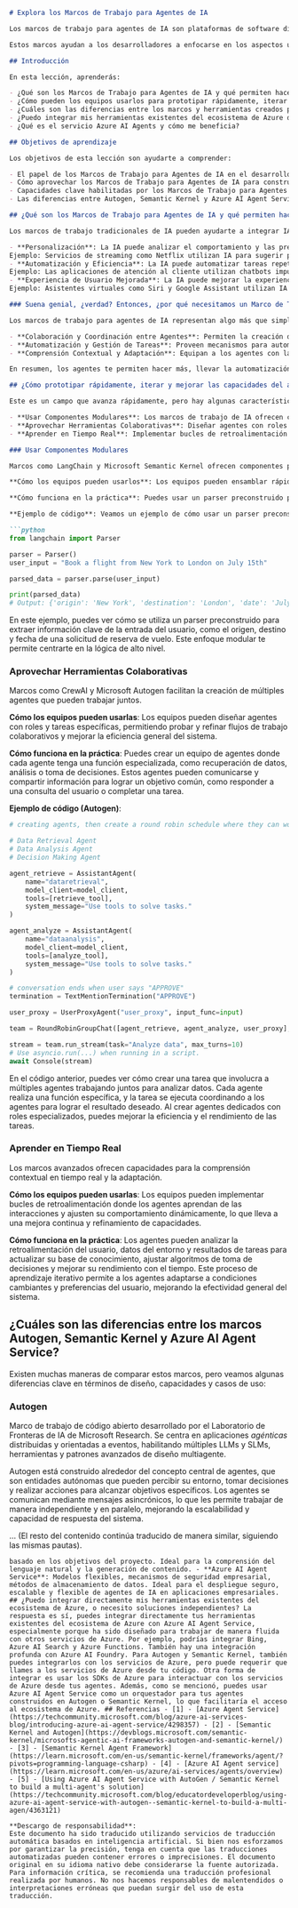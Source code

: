 ```markdown
# Explora los Marcos de Trabajo para Agentes de IA

Los marcos de trabajo para agentes de IA son plataformas de software diseñadas para simplificar la creación, implementación y gestión de agentes de inteligencia artificial. Estos marcos proporcionan a los desarrolladores componentes preconstruidos, abstracciones y herramientas que agilizan el desarrollo de sistemas de IA complejos.

Estos marcos ayudan a los desarrolladores a enfocarse en los aspectos únicos de sus aplicaciones al proporcionar enfoques estandarizados para los desafíos comunes en el desarrollo de agentes de IA. Mejoran la escalabilidad, accesibilidad y eficiencia en la construcción de sistemas de IA.

## Introducción

En esta lección, aprenderás:

- ¿Qué son los Marcos de Trabajo para Agentes de IA y qué permiten hacer a los desarrolladores?
- ¿Cómo pueden los equipos usarlos para prototipar rápidamente, iterar y mejorar las capacidades de un agente?
- ¿Cuáles son las diferencias entre los marcos y herramientas creados por Microsoft ([Autogen](https://aka.ms/ai-agents/autogen) / [Semantic Kernel](https://aka.ms/ai-agents-beginners/semantic-kernel) / [Azure AI Agent Service](https://aka.ms/ai-agents-beginners/ai-agent-service))?
- ¿Puedo integrar mis herramientas existentes del ecosistema de Azure directamente o necesito soluciones independientes?
- ¿Qué es el servicio Azure AI Agents y cómo me beneficia?

## Objetivos de aprendizaje

Los objetivos de esta lección son ayudarte a comprender:

- El papel de los Marcos de Trabajo para Agentes de IA en el desarrollo de IA.
- Cómo aprovechar los Marcos de Trabajo para Agentes de IA para construir agentes inteligentes.
- Capacidades clave habilitadas por los Marcos de Trabajo para Agentes de IA.
- Las diferencias entre Autogen, Semantic Kernel y Azure AI Agent Service.

## ¿Qué son los Marcos de Trabajo para Agentes de IA y qué permiten hacer a los desarrolladores?

Los marcos de trabajo tradicionales de IA pueden ayudarte a integrar IA en tus aplicaciones y mejorarlas de las siguientes maneras:

- **Personalización**: La IA puede analizar el comportamiento y las preferencias del usuario para proporcionar recomendaciones, contenido y experiencias personalizadas.
Ejemplo: Servicios de streaming como Netflix utilizan IA para sugerir películas y programas basados en el historial de visualización, mejorando el compromiso y la satisfacción del usuario.
- **Automatización y Eficiencia**: La IA puede automatizar tareas repetitivas, optimizar flujos de trabajo y mejorar la eficiencia operativa.
Ejemplo: Las aplicaciones de atención al cliente utilizan chatbots impulsados por IA para manejar consultas comunes, reduciendo los tiempos de respuesta y liberando a los agentes humanos para problemas más complejos.
- **Experiencia de Usuario Mejorada**: La IA puede mejorar la experiencia general del usuario al proporcionar funciones inteligentes como reconocimiento de voz, procesamiento de lenguaje natural y texto predictivo.
Ejemplo: Asistentes virtuales como Siri y Google Assistant utilizan IA para entender y responder a comandos de voz, facilitando la interacción del usuario con sus dispositivos.

### Suena genial, ¿verdad? Entonces, ¿por qué necesitamos un Marco de Trabajo para Agentes de IA?

Los marcos de trabajo para agentes de IA representan algo más que simples marcos de IA. Están diseñados para habilitar la creación de agentes inteligentes que puedan interactuar con usuarios, otros agentes y el entorno para lograr objetivos específicos. Estos agentes pueden exhibir comportamientos autónomos, tomar decisiones y adaptarse a condiciones cambiantes. Veamos algunas capacidades clave habilitadas por estos marcos:

- **Colaboración y Coordinación entre Agentes**: Permiten la creación de múltiples agentes de IA que pueden trabajar juntos, comunicarse y coordinarse para resolver tareas complejas.
- **Automatización y Gestión de Tareas**: Proveen mecanismos para automatizar flujos de trabajo de múltiples pasos, delegación de tareas y gestión dinámica de tareas entre agentes.
- **Comprensión Contextual y Adaptación**: Equipan a los agentes con la capacidad de entender el contexto, adaptarse a entornos cambiantes y tomar decisiones basadas en información en tiempo real.

En resumen, los agentes te permiten hacer más, llevar la automatización al siguiente nivel y crear sistemas más inteligentes que puedan adaptarse y aprender de su entorno.

## ¿Cómo prototipar rápidamente, iterar y mejorar las capacidades del agente?

Este es un campo que avanza rápidamente, pero hay algunas características comunes en la mayoría de los Marcos de Trabajo para Agentes de IA que pueden ayudarte a prototipar e iterar rápidamente: componentes modulares, herramientas colaborativas y aprendizaje en tiempo real. Vamos a profundizar en estos:

- **Usar Componentes Modulares**: Los marcos de trabajo de IA ofrecen componentes preconstruidos como prompts, parsers y gestión de memoria.
- **Aprovechar Herramientas Colaborativas**: Diseñar agentes con roles y tareas específicas, permitiendo probar y refinar flujos de trabajo colaborativos.
- **Aprender en Tiempo Real**: Implementar bucles de retroalimentación donde los agentes aprendan de las interacciones y ajusten su comportamiento dinámicamente.

### Usar Componentes Modulares

Marcos como LangChain y Microsoft Semantic Kernel ofrecen componentes preconstruidos como prompts, parsers y gestión de memoria.

**Cómo los equipos pueden usarlos**: Los equipos pueden ensamblar rápidamente estos componentes para crear un prototipo funcional sin comenzar desde cero, permitiendo una experimentación e iteración rápidas.

**Cómo funciona en la práctica**: Puedes usar un parser preconstruido para extraer información de la entrada del usuario, un módulo de memoria para almacenar y recuperar datos, y un generador de prompts para interactuar con los usuarios, todo sin tener que construir estos componentes desde cero.

**Ejemplo de código**: Veamos un ejemplo de cómo usar un parser preconstruido para extraer información de la entrada del usuario:

```python
from langchain import Parser

parser = Parser()
user_input = "Book a flight from New York to London on July 15th"

parsed_data = parser.parse(user_input)

print(parsed_data)
# Output: {'origin': 'New York', 'destination': 'London', 'date': 'July 15th'}
```

En este ejemplo, puedes ver cómo se utiliza un parser preconstruido para extraer información clave de la entrada del usuario, como el origen, destino y fecha de una solicitud de reserva de vuelo. Este enfoque modular te permite centrarte en la lógica de alto nivel.

### Aprovechar Herramientas Colaborativas

Marcos como CrewAI y Microsoft Autogen facilitan la creación de múltiples agentes que pueden trabajar juntos.

**Cómo los equipos pueden usarlas**: Los equipos pueden diseñar agentes con roles y tareas específicas, permitiendo probar y refinar flujos de trabajo colaborativos y mejorar la eficiencia general del sistema.

**Cómo funciona en la práctica**: Puedes crear un equipo de agentes donde cada agente tenga una función especializada, como recuperación de datos, análisis o toma de decisiones. Estos agentes pueden comunicarse y compartir información para lograr un objetivo común, como responder a una consulta del usuario o completar una tarea.

**Ejemplo de código (Autogen)**:

```python
# creating agents, then create a round robin schedule where they can work together, in this case in order

# Data Retrieval Agent
# Data Analysis Agent
# Decision Making Agent

agent_retrieve = AssistantAgent(
    name="dataretrieval",
    model_client=model_client,
    tools=[retrieve_tool],
    system_message="Use tools to solve tasks."
)

agent_analyze = AssistantAgent(
    name="dataanalysis",
    model_client=model_client,
    tools=[analyze_tool],
    system_message="Use tools to solve tasks."
)

# conversation ends when user says "APPROVE"
termination = TextMentionTermination("APPROVE")

user_proxy = UserProxyAgent("user_proxy", input_func=input)

team = RoundRobinGroupChat([agent_retrieve, agent_analyze, user_proxy], termination_condition=termination)

stream = team.run_stream(task="Analyze data", max_turns=10)
# Use asyncio.run(...) when running in a script.
await Console(stream)
```

En el código anterior, puedes ver cómo crear una tarea que involucra a múltiples agentes trabajando juntos para analizar datos. Cada agente realiza una función específica, y la tarea se ejecuta coordinando a los agentes para lograr el resultado deseado. Al crear agentes dedicados con roles especializados, puedes mejorar la eficiencia y el rendimiento de las tareas.

### Aprender en Tiempo Real

Los marcos avanzados ofrecen capacidades para la comprensión contextual en tiempo real y la adaptación.

**Cómo los equipos pueden usarlas**: Los equipos pueden implementar bucles de retroalimentación donde los agentes aprendan de las interacciones y ajusten su comportamiento dinámicamente, lo que lleva a una mejora continua y refinamiento de capacidades.

**Cómo funciona en la práctica**: Los agentes pueden analizar la retroalimentación del usuario, datos del entorno y resultados de tareas para actualizar su base de conocimiento, ajustar algoritmos de toma de decisiones y mejorar su rendimiento con el tiempo. Este proceso de aprendizaje iterativo permite a los agentes adaptarse a condiciones cambiantes y preferencias del usuario, mejorando la efectividad general del sistema.

## ¿Cuáles son las diferencias entre los marcos Autogen, Semantic Kernel y Azure AI Agent Service?

Existen muchas maneras de comparar estos marcos, pero veamos algunas diferencias clave en términos de diseño, capacidades y casos de uso:

### Autogen

Marco de trabajo de código abierto desarrollado por el Laboratorio de Fronteras de IA de Microsoft Research. Se centra en aplicaciones *agénticas* distribuidas y orientadas a eventos, habilitando múltiples LLMs y SLMs, herramientas y patrones avanzados de diseño multiagente.

Autogen está construido alrededor del concepto central de agentes, que son entidades autónomas que pueden percibir su entorno, tomar decisiones y realizar acciones para alcanzar objetivos específicos. Los agentes se comunican mediante mensajes asincrónicos, lo que les permite trabajar de manera independiente y en paralelo, mejorando la escalabilidad y capacidad de respuesta del sistema.

... (El resto del contenido continúa traducido de manera similar, siguiendo las mismas pautas).
```
basado en los objetivos del proyecto. Ideal para la comprensión del lenguaje natural y la generación de contenido. - **Azure AI Agent Service**: Modelos flexibles, mecanismos de seguridad empresarial, métodos de almacenamiento de datos. Ideal para el despliegue seguro, escalable y flexible de agentes de IA en aplicaciones empresariales. ## ¿Puedo integrar directamente mis herramientas existentes del ecosistema de Azure, o necesito soluciones independientes? La respuesta es sí, puedes integrar directamente tus herramientas existentes del ecosistema de Azure con Azure AI Agent Service, especialmente porque ha sido diseñado para trabajar de manera fluida con otros servicios de Azure. Por ejemplo, podrías integrar Bing, Azure AI Search y Azure Functions. También hay una integración profunda con Azure AI Foundry. Para Autogen y Semantic Kernel, también puedes integrarlos con los servicios de Azure, pero puede requerir que llames a los servicios de Azure desde tu código. Otra forma de integrar es usar los SDKs de Azure para interactuar con los servicios de Azure desde tus agentes. Además, como se mencionó, puedes usar Azure AI Agent Service como un orquestador para tus agentes construidos en Autogen o Semantic Kernel, lo que facilitaría el acceso al ecosistema de Azure. ## Referencias - [1] - [Azure Agent Service](https://techcommunity.microsoft.com/blog/azure-ai-services-blog/introducing-azure-ai-agent-service/4298357) - [2] - [Semantic Kernel and Autogen](https://devblogs.microsoft.com/semantic-kernel/microsofts-agentic-ai-frameworks-autogen-and-semantic-kernel/) - [3] - [Semantic Kernel Agent Framework](https://learn.microsoft.com/en-us/semantic-kernel/frameworks/agent/?pivots=programming-language-csharp) - [4] - [Azure AI Agent service](https://learn.microsoft.com/en-us/azure/ai-services/agents/overview) - [5] - [Using Azure AI Agent Service with AutoGen / Semantic Kernel to build a multi-agent's solution](https://techcommunity.microsoft.com/blog/educatordeveloperblog/using-azure-ai-agent-service-with-autogen--semantic-kernel-to-build-a-multi-agen/4363121)

**Descargo de responsabilidad**:  
Este documento ha sido traducido utilizando servicios de traducción automática basados en inteligencia artificial. Si bien nos esforzamos por garantizar la precisión, tenga en cuenta que las traducciones automatizadas pueden contener errores o imprecisiones. El documento original en su idioma nativo debe considerarse la fuente autorizada. Para información crítica, se recomienda una traducción profesional realizada por humanos. No nos hacemos responsables de malentendidos o interpretaciones erróneas que puedan surgir del uso de esta traducción.